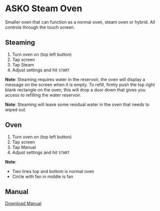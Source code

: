 # ASKO Steam Oven
Smaller oven that can function as a normal oven, steam oven or hybrid. All controls through the touch screen.
## Steaming
1. Turn oven on (top left button)
2. Tap screen
3. Tap Steam
4. Adjust settings and hit `START`

**Note**: Steaming requires water in the reservoir, the oven will display a message on the screen when it is empty. To refill, firmly push the top right blank rectangle on the oven, this will drop a door down that gives you access to refilling the water reservoir.

**Note**: Steaming will leave some residual water in the oven that needs to wiped out.

## Oven
1. Turn oven on (top left button)
2. Tap screen
3. Tap Manual
4. Adjust settings and hit `START`

**Note**:
  - Two lines top and bottom is normal oven
  - Circle with fan in middle is fan

## Manual
[Download Manual](_media/manuals/steam-oven-manual.pdf ':ignore')

